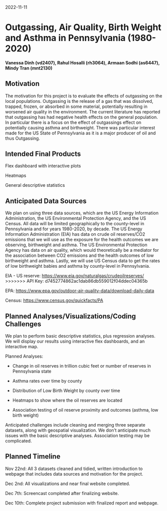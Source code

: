 2022-11-11

# Outgassing, Air Quality, Birth Weight and Asthma in Pennsylvania (1980-2020)

#### Vanessa Dinh (vd2407), Rahul Hosalli (rh3064), Armaan Sodhi (as6447), Mindy Tran (mnt2130)

## Motivation

The motivation for this project is to evaluate the effects of outgassing
on the local populations. Outgassing is the release of a gas that was
dissolved, trapped, frozen, or absorbed in some material, potentially
resulting in worsened air quality in the environment. The current
literature has reported that outgassing has had negative health effects
on the general population. In particular there is a focus on the effect
of outgassings effect on potentially causing asthma and birthweight.
There was particular interest made for the US State of Pennsylvania as
it is a major producer of oil and thus Outgassing.

## Intended Final Products

Flex dashboard with interactive plots

Heatmaps

General descriptive statistics

## Anticipated Data Sources

We plan on using three data sources, which are the US Energy Information
Administration, the US Environmental Protection Agency, and the US
Census. All data will be limited geographically to the county-level in
Pennsylvania and for years 1980-2020, by decade. The US Energy
Information Administration (EIA) has data on crude oil reserves/CO2
emissions that we will use as the exposure for the health outcomes we
are observing, birthweight and asthma. The US Environmental Protection
Agency has data on air quality, which would theoretically be a mediator
for the association between CO2 emissions and the health outcomes of low
birthweight and asthma. Lastly, we will use US Census data to get the
rates of low birthweight babies and asthma by county-level in
Pennsylvania.

EIA - US reserve: <https://www.eia.gov/naturalgas/crudeoilreserves/>
\>\>\>\>\>\>\> API Key: d7452774862ac1dab86db559012f04ddec04365b

EPA: <https://www.epa.gov/outdoor-air-quality-data/download-daily-data>

Census: <https://www.census.gov/quickfacts/PA>

## Planned Analyses/Visualizations/Coding Challenges

We plan to perform basic descriptive statistics, plus regression
analyses. We will display our results using interactive flex dashboards,
and an interactive map.

Planned Analyses:

-   Change in oil reserves in trillion cubic feet or number of reserves
    in Pennsylvania state

-   Asthma rates over time by county

-   Distribution of Low Birth Weight by county over time

-   Heatmaps to show where the oil reserves are located

-   Association testing of oil reserve proximity and outcomes (asthma,
    low birth weight)

Anticipated challenges include cleaning and merging three separate
datasets, along with geospatial visualization. We don’t anticipate much
issues with the basic descriptive analyses. Association testing may be
complicated.

## Planned Timeline

Nov 22nd: All 3 datasets cleaned and tidied, written introduction to
webpage that includes data sources and motivation for the project.

Dec 2nd: All visualizations and near final website completed.

Dec 7th: Screencast completed after finalizing website.

Dec 10th: Complete project submission with finalized report and webpage.
